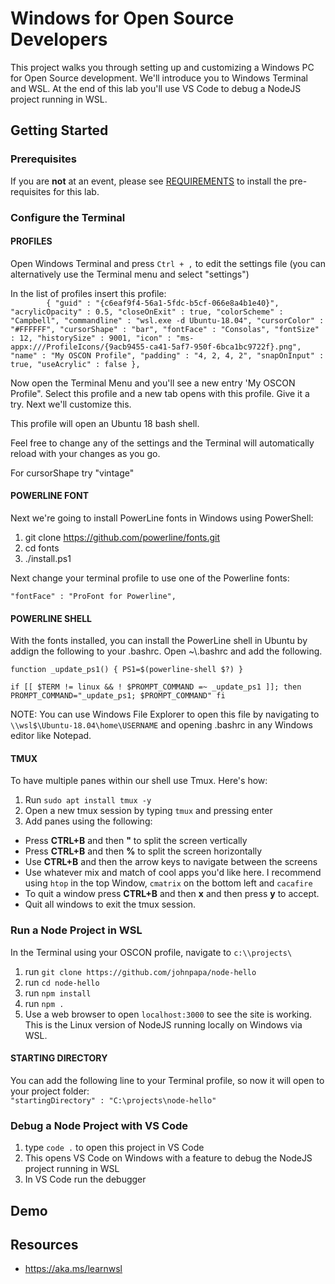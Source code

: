 # Windows for Open Source Developers

This project walks you through setting up and customizing a Windows PC for Open Source development.  We'll introduce you to Windows Terminal and WSL. At the end of this lab you'll use VS Code to debug a NodeJS project running in WSL. 

## Getting Started

### Prerequisites

If you are **not** at an event, please see [REQUIREMENTS](REQUIREMENTS.md) to install the pre-requisites for this lab.

### Configure the Terminal

#### PROFILES

Open Windows Terminal and press `Ctrl + ,` to edit the settings file (you can alternatively use the Terminal menu and select "settings")

In the list of profiles insert this profile: <br/> 
`        {
            "guid" : "{c6eaf9f4-56a1-5fdc-b5cf-066e8a4b1e40}",
            "acrylicOpacity" : 0.5,
            "closeOnExit" : true,
            "colorScheme" : "Campbell",
            "commandline" : "wsl.exe -d Ubuntu-18.04",
            "cursorColor" : "#FFFFFF",
            "cursorShape" : "bar",
            "fontFace" : "Consolas",
            "fontSize" : 12,
            "historySize" : 9001,
            "icon" : "ms-appx:///ProfileIcons/{9acb9455-ca41-5af7-950f-6bca1bc9722f}.png",
            "name" : "My OSCON Profile",
            "padding" : "4, 2, 4, 2",
            "snapOnInput" : true,
            "useAcrylic" : false
        },`

Now open the Terminal Menu and you'll see a new entry 'My OSCON Profile".  Select this profile and a new tab opens with this profile.  Give it a try.  Next we'll customize this.

This profile will open an Ubuntu 18 bash shell. 

Feel free to change any of the settings and the Terminal will automatically reload with your changes as you go.

For cursorShape try "vintage"

#### POWERLINE FONT
Next we're going to install PowerLine fonts in Windows using PowerShell: 
1. git clone https://github.com/powerline/fonts.git
2. cd fonts
3. ./install.ps1

Next change your terminal profile to use one of the Powerline fonts:

`"fontFace" : "ProFont for Powerline",`


#### POWERLINE SHELL
With the fonts installed, you can install the PowerLine shell in Ubuntu by addign the following to your .bashrc.  Open ~\\.bashrc and add the following.

`function _update_ps1() {
    PS1=$(powerline-shell $?)
}`

`if [[ $TERM != linux && ! $PROMPT_COMMAND =~ _update_ps1 ]]; then
    PROMPT_COMMAND="_update_ps1; $PROMPT_COMMAND"
fi`

NOTE: You can use Windows File Explorer to open this file by navigating to
<br/>
`\\wsl$\Ubuntu-18.04\home\USERNAME` and opening .bashrc in any Windows editor like Notepad.

#### TMUX
To have multiple panes within our shell use Tmux.  Here's how:
1. Run `sudo apt install tmux -y`
2. Open a new tmux session by typing `tmux` and pressing enter
3. Add panes using the following:
- Press **CTRL+B** and then **"** to split the screen vertically
- Press **CTRL+B** and then **%** to split the screen horizontally
- Use **CTRL+B** and then the arrow keys to navigate between the screens
- Use whatever mix and match of cool apps you'd like here. I recommend using `htop` in the top Window, `cmatrix` on the bottom left and `cacafire`
- To quit a window press **CTRL+B** and then **x** and then press **y** to accept. 
- Quit all windows to exit the tmux session.

### Run a Node Project in WSL
In the Terminal using your OSCON profile, navigate to
 `c:\\projects\`
1. run `git clone https://github.com/johnpapa/node-hello`
2. run `cd node-hello`
3. run `npm install`
2. run `npm .`
3. Use a web browser to open `localhost:3000` to see the site is working.  This is the Linux version of NodeJS running locally on Windows via WSL. 

#### STARTING DIRECTORY
You can add the following line to your Terminal profile, so now it will open to your project folder:<br/>
`"startingDirectory" : "C:\projects\node-hello"`

### Debug a Node Project with VS Code
1. type `code .` to open this project in VS Code
2. This opens VS Code on Windows with a feature to debug the NodeJS project running in WSL
3. In VS Code run the debugger

## Demo
## Resources
- https://aka.ms/learnwsl
